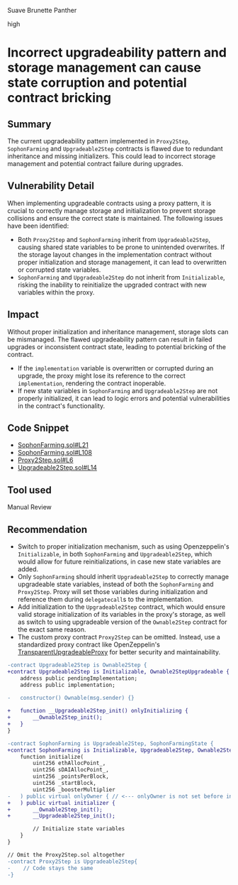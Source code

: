 Suave Brunette Panther

high

# Incorrect upgradeability pattern and storage management can cause state corruption and potential contract bricking

## Summary

The current upgradeability pattern implemented in `Proxy2Step`, `SophonFarming` and `Upgradeable2Step` contracts is flawed due to redundant inheritance and missing initializers. This could lead to incorrect storage management and potential contract failure during upgrades.

## Vulnerability Detail

When implementing upgradeable contracts using a proxy pattern, it is crucial to correctly manage storage and initialization to prevent storage collisions and ensure the correct state is maintained. The following issues have been identified:

- Both `Proxy2Step` and `SophonFarming` inherit from `Upgradeable2Step`, causing shared state variables to be prone to unintended overwrites. If the storage layout changes in the implementation contract without proper initialization and storage management, it can lead to overwritten or corrupted state variables.
- `SophonFarming` and `Upgradeable2Step` do not inherit from `Initializable`, risking the inability to reinitialize the upgraded contract with new variables within the proxy.

## Impact

Without proper initialization and inheritance management, storage slots can be mismanaged. The flawed upgradeability pattern can result in failed upgrades or inconsistent contract state, leading to potential bricking of the contract.

- If the `implementation` variable is overwritten or corrupted during an upgrade, the proxy might lose its reference to the correct `implementation`, rendering the contract inoperable.
- If new state variables in `SophonFarming` and `Upgradeable2Step` are not properly initialized, it can lead to logic errors and potential vulnerabilities in the contract's functionality.

## Code Snippet

- [SophonFarming.sol#L21](https://github.com/sherlock-audit/2024-05-sophon/blob/main/farming-contracts/contracts/farm/SophonFarming.sol#L21)
- [SophonFarming.sol#L108](https://github.com/sherlock-audit/2024-05-sophon/blob/main/farming-contracts/contracts/farm/SophonFarming.sol#L108)
- [Proxy2Step.sol#L6](https://github.com/sherlock-audit/2024-05-sophon/blob/main/farming-contracts/contracts/proxies/Proxy2Step.sol#L6)
- [Upgradeable2Step.sol#L14](https://github.com/sherlock-audit/2024-05-sophon/blob/main/farming-contracts/contracts/proxies/Upgradeable2Step.sol#L14)

## Tool used

Manual Review

## Recommendation

- Switch to proper initialization mechanism, such as using Openzeppelin's `Initializable`, in both `SophonFarming` and `Upgradeable2Step`, which would allow for future reinitializations, in case new state variables are added.
- Only `SophonFarming` should inherit `Upgradeable2Step` to correctly manage upgradeable state variables, instead of both the `SophonFarming` and `Proxy2Step`. Proxy will set those variables during initialization and reference them during `delegatecall`s to the implementation.
- Add initialization to the `Upgradeable2Step` contract, which would ensure valid storage initialization of its variables in the proxy's storage, as well as switch to using upgradeable version of the `Ownable2Step` contract for the exact same reason.
- The custom proxy contract `Proxy2Step` can be omitted. Instead, use a standardized proxy contract like OpenZeppelin's [TransparentUpgradeableProxy](https://github.com/OpenZeppelin/openzeppelin-contracts/blob/master/contracts/proxy/transparent/TransparentUpgradeableProxy.sol) for better security and maintainability.

```diff
-contract Upgradeable2Step is Ownable2Step {
+contract Upgradeable2Step is Initializable, Ownable2StepUpgradeable {
    address public pendingImplementation;
    address public implementation;
    
-   constructor() Ownable(msg.sender) {}

+   function __Upgradeable2Step_init() onlyInitializing {
+       __Ownable2Step_init();
+   }
}
```

```diff
-contract SophonFarming is Upgradeable2Step, SophonFarmingState {
+contract SophonFarming is Initializable, Upgradeable2Step, Ownable2StepUpgradeable {
    function initialize(
        uint256 ethAllocPoint_,
        uint256 sDAIAllocPoint_,
        uint256 _pointsPerBlock,
        uint256 _startBlock,
        uint256 _boosterMultiplier
-   ) public virtual onlyOwner { // <--- onlyOwner is not set before initialization
+   ) public virtual initializer {
+       __Ownable2Step_init();
+       __Upgradeable2Step_init();

        // Initialize state variables
    }
}
```

```diff
// Omit the Proxy2Step.sol altogether
-contract Proxy2Step is Upgradeable2Step{
-    // Code stays the same
-}
```